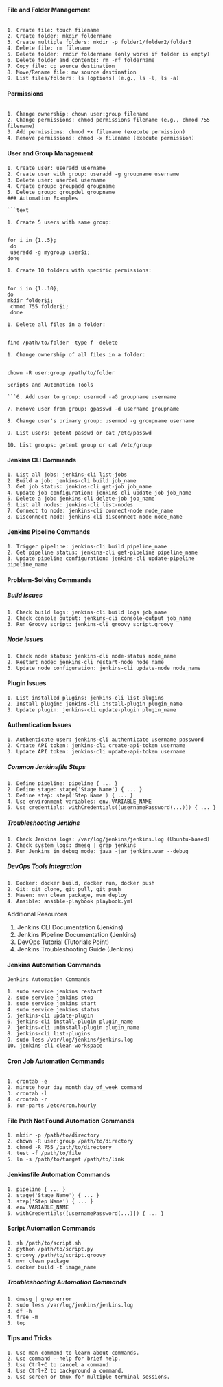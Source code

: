 

#### File and Folder Management

```text

1. Create file: touch filename
2. Create folder: mkdir foldername
3. Create multiple folders: mkdir -p folder1/folder2/folder3
4. Delete file: rm filename
5. Delete folder: rmdir foldername (only works if folder is empty)
6. Delete folder and contents: rm -rf foldername
7. Copy file: cp source destination
8. Move/Rename file: mv source destination
9. List files/folders: ls [options] (e.g., ls -l, ls -a)
```

#### Permissions

```text

1. Change ownership: chown user:group filename
2. Change permissions: chmod permissions filename (e.g., chmod 755 filename)
3. Add permissions: chmod +x filename (execute permission)
4. Remove permissions: chmod -x filename (execute permission)
```
#### User and Group Management

```text
1. Create user: useradd username
2. Create user with group: useradd -g groupname username
3. Delete user: userdel username
4. Create group: groupadd groupname
5. Delete group: groupdel groupname
### Automation Examples

```text

1. Create 5 users with same group:


for i in {1..5};
 do
 useradd -g mygroup user$i;
done

1. Create 10 folders with specific permissions:


for i in {1..10};
do
mkdir folder$i;
 chmod 755 folder$i;
 done

1. Delete all files in a folder:


find /path/to/folder -type f -delete

1. Change ownership of all files in a folder:


chown -R user:group /path/to/folder

Scripts and Automation Tools

```6. Add user to group: usermod -aG groupname username

7. Remove user from group: gpasswd -d username groupname

8. Change user's primary group: usermod -g groupname username

9. List users: getent passwd or cat /etc/passwd

10. List groups: getent group or cat /etc/group
```


####   Jenkins CLI Commands
```text
1. List all jobs: jenkins-cli list-jobs
2. Build a job: jenkins-cli build job_name
3. Get job status: jenkins-cli get-job job_name
4. Update job configuration: jenkins-cli update-job job_name
5. Delete a job: jenkins-cli delete-job job_name
6. List all nodes: jenkins-cli list-nodes
7. Connect to node: jenkins-cli connect-node node_name
8. Disconnect node: jenkins-cli disconnect-node node_name
```
#### Jenkins Pipeline Commands

```text
1. Trigger pipeline: jenkins-cli build pipeline_name
2. Get pipeline status: jenkins-cli get-pipeline pipeline_name
3. Update pipeline configuration: jenkins-cli update-pipeline pipeline_name
```
#### Problem-Solving Commands

##### Build Issues
```text
1. Check build logs: jenkins-cli build logs job_name
2. Check console output: jenkins-cli console-output job_name
3. Run Groovy script: jenkins-cli groovy script.groovy
```
##### Node Issues
```text
1. Check node status: jenkins-cli node-status node_name
2. Restart node: jenkins-cli restart-node node_name
3. Update node configuration: jenkins-cli update-node node_name
```
#### Plugin Issues
```text
1. List installed plugins: jenkins-cli list-plugins
2. Install plugin: jenkins-cli install-plugin plugin_name
3. Update plugin: jenkins-cli update-plugin plugin_name
```
#### Authentication Issues
```text
1. Authenticate user: jenkins-cli authenticate username password
2. Create API token: jenkins-cli create-api-token username
3. Update API token: jenkins-cli update-api-token username
```
##### Common Jenkinsfile Steps
```text
1. Define pipeline: pipeline { ... }
2. Define stage: stage('Stage Name') { ... }
3. Define step: step('Step Name') { ... }
4. Use environment variables: env.VARIABLE_NAME
5. Use credentials: withCredentials([usernamePassword(...)]) { ... }
```
##### Troubleshooting Jenkins
```text
1. Check Jenkins logs: /var/log/jenkins/jenkins.log (Ubuntu-based)
2. Check system logs: dmesg | grep jenkins
3. Run Jenkins in debug mode: java -jar jenkins.war --debug
```
##### DevOps Tools Integration
```
1. Docker: docker build, docker run, docker push
2. Git: git clone, git pull, git push
3. Maven: mvn clean package, mvn deploy
4. Ansible: ansible-playbook playbook.yml
```
Additional Resources

1. Jenkins CLI Documentation (Jenkins)
2. Jenkins Pipeline Documentation (Jenkins)
3. DevOps Tutorial (Tutorials Point)
4. Jenkins Troubleshooting Guide (Jenkins)
   

#### Jenkins Automation Commands
```
Jenkins Automation Commands

1. sudo service jenkins restart
2. sudo service jenkins stop
3. sudo service jenkins start
4. sudo service jenkins status
5. jenkins-cli update-plugin
6. jenkins-cli install-plugin plugin_name
7. jenkins-cli uninstall-plugin plugin_name
8. jenkins-cli list-plugins
9. sudo less /var/log/jenkins/jenkins.log
10. jenkins-cli clean-workspace
```
#### Cron Job Automation Commands
```text

1. crontab -e
2. minute hour day month day_of_week command
3. crontab -l
4. crontab -r
5. run-parts /etc/cron.hourly
```
#### File Path Not Found Automation Commands
```text
1. mkdir -p /path/to/directory
2. chown -R user:group /path/to/directory
3. chmod -R 755 /path/to/directory
4. test -f /path/to/file
5. ln -s /path/to/target /path/to/link
```
#### Jenkinsfile Automation Commands
```text
1. pipeline { ... }
2. stage('Stage Name') { ... }
3. step('Step Name') { ... }
4. env.VARIABLE_NAME
5. withCredentials([usernamePassword(...)]) { ... }
```
#### Script Automation Commands
```text
1. sh /path/to/script.sh
2. python /path/to/script.py
3. groovy /path/to/script.groovy
4. mvn clean package
5. docker build -t image_name
```
##### Troubleshooting Automation Commands
```text
1. dmesg | grep error
2. sudo less /var/log/jenkins/jenkins.log
3. df -h
4. free -m
5. top
```

#### Tips and Tricks
```text
1. Use man command to learn about commands.
2. Use command --help for brief help.
3. Use Ctrl+C to cancel a command.
4. Use Ctrl+Z to background a command.
5. Use screen or tmux for multiple terminal sessions.
```

